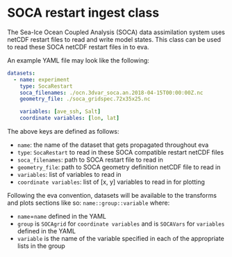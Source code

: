 # SOCA restart ingest class
The Sea-Ice Ocean Coupled Analysis (SOCA) data assimilation system uses netCDF restart files to read and write model states. This class can be used to read these SOCA netCDF restart files in to eva.

An example YAML file may look like the following:
``` yaml
datasets:
  - name: experiment
    type: SocaRestart
    soca_filenames: ./ocn.3dvar_soca.an.2018-04-15T00:00:00Z.nc
    geometry_file: ./soca_gridspec.72x35x25.nc

    variables: [ave_ssh, Salt]
    coordinate variables: [lon, lat]
```

The above keys are defined as follows:

- `name`: the name of the dataset that gets propagated throughout eva
- `type`: `SocaRestart` to read in these SOCA compatible restart netCDF files 
- `soca_filenames`: path to SOCA restart file to read in
- `geometry_file`: path to SOCA geometry definition netCDF file to read in
- `variables`: list of variables to read in
- `coordinate variables`: list of [x, y] variables to read in for plotting

Following the eva convention, datasets will be available to the transforms and plots sections like so:
`name::group::variable`
where:
- `name`=`name` defined in the YAML
- `group` is `SOCAgrid` for `coordinate variables` and is `SOCAVars` for `variables` defined in the YAML
- `variable` is the name of the variable specified in each of the appropriate lists in the group
